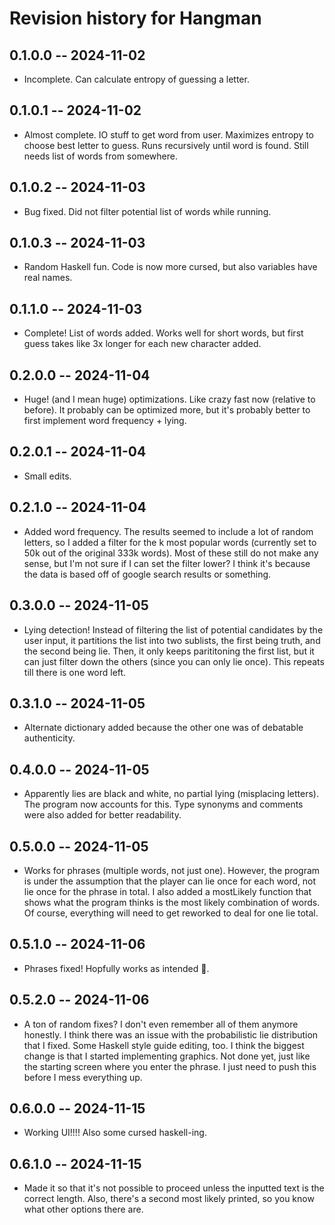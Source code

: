 # Revision history for Hangman

## 0.1.0.0 -- 2024-11-02

* Incomplete. Can calculate entropy of guessing a letter.

## 0.1.0.1 -- 2024-11-02

* Almost complete. IO stuff to get word from user. Maximizes entropy to choose best letter to guess. 
Runs recursively until word is found. Still needs list of words from somewhere.

## 0.1.0.2 -- 2024-11-03

* Bug fixed. Did not filter potential list of words while running.

## 0.1.0.3 -- 2024-11-03

* Random Haskell fun. Code is now more cursed, but also variables have real names.

## 0.1.1.0 -- 2024-11-03

* Complete! List of words added. Works well for short words, but first guess takes like 3x longer for
each new character added.

## 0.2.0.0 -- 2024-11-04

* Huge! (and I mean huge) optimizations. Like crazy fast now (relative to before). It probably can
be optimized more, but it's probably better to first implement word frequency + lying.

## 0.2.0.1 -- 2024-11-04

* Small edits.

## 0.2.1.0 -- 2024-11-04

* Added word frequency. The results seemed to include a lot of random letters, so I added a filter for
the k most popular words (currently set to 50k out of the original 333k words). Most of these still do
not make any sense, but I'm not sure if I can set the filter lower? I think it's because the data is
based off of google search results or something. 

## 0.3.0.0 -- 2024-11-05

* Lying detection! Instead of filtering the list of potential candidates by the user input, it partitions
the list into two sublists, the first being truth, and the second being lie. Then, it only keeps parititoning
the first list, but it can just filter down the others (since you can only lie once). This repeats till there
is one word left.

## 0.3.1.0 -- 2024-11-05

* Alternate dictionary added because the other one was of debatable authenticity.

## 0.4.0.0 -- 2024-11-05

* Apparently lies are black and white, no partial lying (misplacing letters). The program now accounts for
this. Type synonyms and comments were also added for better readability.

## 0.5.0.0 -- 2024-11-05

* Works for phrases (multiple words, not just one). However, the program is under the assumption that the player
can lie once for each word, not lie once for the phrase in total. I also added a mostLikely function that shows
what the program thinks is the most likely combination of words. Of course, everything will need to get reworked
to deal for one lie total.

## 0.5.1.0 -- 2024-11-06

* Phrases fixed! Hopfully works as intended :pray:.

## 0.5.2.0 -- 2024-11-06

* A ton of random fixes? I don't even remember all of them anymore honestly. I think there was an issue with the
probabilistic lie distribution that I fixed. Some Haskell style guide editing, too. I think the biggest change is
that I started implementing graphics. Not done yet, just like the starting screen where you enter the phrase. I just
need to push this before I mess everything up.

## 0.6.0.0 -- 2024-11-15

* Working UI!!!! Also some cursed haskell-ing.

## 0.6.1.0 -- 2024-11-15

* Made it so that it's not possible to proceed unless the inputted text is the correct length. Also, there's a second
most likely printed, so you know what other options there are.